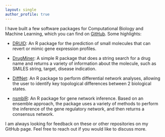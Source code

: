 ```yaml
---
layout: single
author_profile: true
---
```


I have built a few software packages for Computational Biology and Machine Learning, which you can find on [GitHub]("https://github.com/diogocamacho"). Some highlights:

- <i class="fa fa-hat-wizard"></i> [DRUID](https://github.com/diogocamacho/druid): An R package for the prediction of small molecules that can revert or mimic gene expression profiles. 

- <i class="fa fa-person-digging"></i> [DrugMiner](https://github.com/diogocamacho/drugminer): A simple R package that does a string search for a drug name and returns a variety of information about the molecule, such as SMILES string, target, disease indication.

- <i class="fa fa-diagram-project"></i> [DiffNet](https://github.com/diogocamacho/diffnet): An R package to perform differential network analyses, allowing the user to identify key topological differences between 2 biological states. 

- <i class="fa fa-square-poll-vertical"></i> [nsmblR](https://github.com/diogocamacho/nsmblR): An R package for gene network inference. Based on an ensemble approach, the package uses a variety of methods to perform the inference of the gene regulatory network, and then returns a consensus network.

I am always looking for feedback on these or other repositories on my GitHub page. Feel free to reach out if you would like to discuss more. 